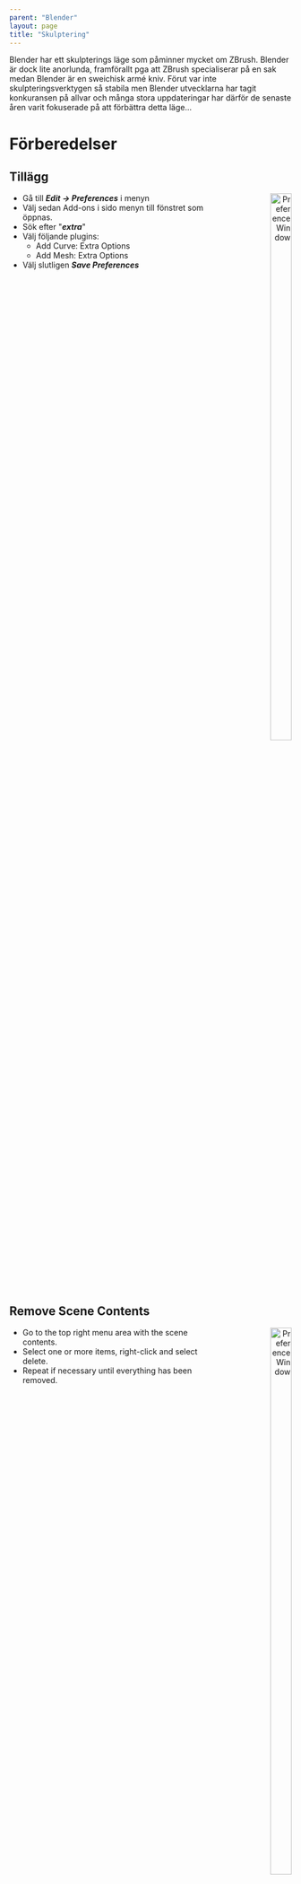 ```yaml
---
parent: "Blender"
layout: page
title: "Skulptering"
---
```


Blender har ett skulpterings läge som påminner mycket om ZBrush. Blender är dock lite anorlunda, framförallt pga att ZBrush specialiserar på en sak medan Blender är en sweichisk armé kniv. Förut var inte skulpteringsverktygen så stabila men Blender utvecklarna har tagit konkuransen på allvar och många stora uppdateringar har därför de senaste åren varit fokuserade på att förbättra detta läge...

# Förberedelser

## Tillägg

<div style="float:right; text-align:right;">
  <img src="/dokument/assets/blender-sculpting-preferences-add_ons.JPG" alt="Preference Window" width="50%" height="50%">
</div>

* Gå till ***Edit -> Preferences*** i menyn
* Välj sedan Add-ons i sido menyn till fönstret som öppnas.
* Sök efter "***extra***"
* Välj följande plugins:
  * Add Curve: Extra Options
  * Add Mesh: Extra Options
* Välj slutligen ***Save Preferences***

<div style="clear:right;"></div>


## Remove Scene Contents

<div style="float:right; text-align:right;">
  <img src="/dokument/assets/blender-sculpting-delete_sceen_contents.JPG" alt="Preference Window" width="50%" height="50%">
</div>

* Go to the top right menu area with the scene contents.
* Select one or more items, right-click and select delete.
* Repeat if necessary until everything has been removed.

<div style="clear:right;"></div>


## Add Rounded Cube

<div style="float:right; text-align:right;">
  <img src="/dokument/assets/blender-sculpting-add_rounded_cube.JPG" alt="Preference Window" width="50%" height="50%">
  <img src="/dokument/assets/blender-sculpting-add_rounded_cube-options.JPG" alt="Preference Window" width="50%" height="50%">
</div>

Försäkra dig om att du är i ***Object Mode*** läget:
* Tryck *****ctrl + tab***** för att öppna läges-cirkel-menyn.
* Välj "***object mode***"

Lägg nu till en rundad kub:
* sss

<div style="clear:right;"></div>


# Vektyg
...

# Referencer
* [Blender 2.9 Tutorial - Stylized Character Modeling - Part 1 of 9: Head Blockout & Rough Sculpt](https://youtu.be/UKI8_PAFFz4)
